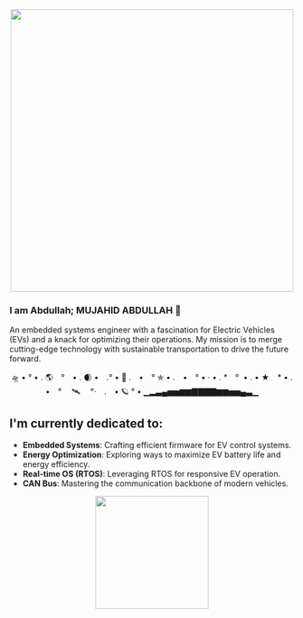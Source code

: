<div id="header" align="center">
  <img src="https://media.giphy.com/media/hUGRSYs3FEx8R5MG2t/giphy.gif" width="500" hight = "100"/>
</div>

### I am Abdullah; MUJAHID ABDULLAH 🌱

An embedded systems engineer with a fascination for Electric Vehicles (EVs) and a knack for optimizing their operations. 
My mission is to merge cutting-edge technology with sustainable transportation to drive the future forward.

<div id="header" align="center">
🛸  •    °  • .  🌎　°　• . 🌒 •　.°  •  🚀 
.　•　°  ✯  • .　•　°   • ·  • .  *　°  • . •
★　*  • .　•　°　 🛰 　°·　.　• 🪐   °  • 
▁▂▃▄▅▅▆▆▇▇▇▇▆▆▅▅▄▃▁
</div>

## I'm currently dedicated to:

- **Embedded Systems**: Crafting efficient firmware for EV control systems.
- **Energy Optimization**: Exploring ways to maximize EV battery life and energy efficiency.
- **Real-time OS (RTOS)**: Leveraging RTOS for responsive EV operation.
- **CAN Bus**: Mastering the communication backbone of modern vehicles.

<div id="EC" align="center">
  <img src="https://media.giphy.com/media/MmKbUStG7pnCANGZvk/giphy.gif" width="200" hight = "50"/>
</div>

<!--
**engr-mujahidabdullah/engr-mujahidabdullah** is a ✨ _special_ ✨ repository because its `README.md` (this file) appears on your GitHub profile.

Here are some ideas to get you started:

- 🔭 I’m currently working on ...
- 🌱 I’m currently learning ...
- 👯 I’m looking to collaborate on ...
- 🤔 I’m looking for help with ...
- 💬 Ask me about ...
- 📫 How to reach me: ...
- 😄 Pronouns: ...
- ⚡ Fun fact: ...
-->
